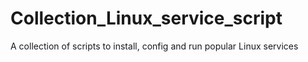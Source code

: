 # Collection_Linux_service_script
A collection of scripts to install, config and run popular Linux services
